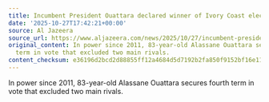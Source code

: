 ```yaml
---
title: Incumbent President Ouattara declared winner of Ivory Coast election
date: '2025-10-27T17:42:21+00:00'
source: Al Jazeera
source_url: https://www.aljazeera.com/news/2025/10/27/incumbent-president-ouattara-declared-winner-of-ivory-coast-election?traffic_source=rss
original_content: In power since 2011, 83-year-old Alassane Ouattara secures fourth
  term in vote that excluded two main rivals.
content_checksum: e36196d2bcd2d88855ff12a4684d5d7192b2fa850f9152bf16e112cd3ba5d83f
---
```


In power since 2011, 83-year-old Alassane Ouattara secures fourth term in vote that excluded two main rivals.

